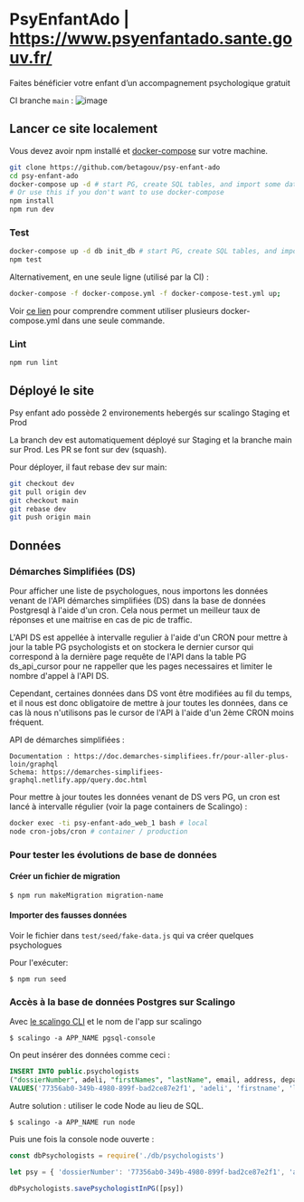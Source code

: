 # PsyEnfantAdo | https://www.psyenfantado.sante.gouv.fr/
Faites bénéficier votre enfant d’un accompagnement psychologique gratuit

CI branche `main` :  ![image](https://github.com/betagouv/psy-enfant-ado/workflows/Node.js%20CI/badge.svg)

## Lancer ce site localement
Vous devez avoir npm installé et [docker-compose](https://docs.docker.com/compose/install/) sur votre machine.

```bash
git clone https://github.com/betagouv/psy-enfant-ado
cd psy-enfant-ado
docker-compose up -d # start PG, create SQL tables, and import some data
# Or use this if you don't want to use docker-compose
npm install
npm run dev
```

### Test
```bash
docker-compose up -d db init_db # start PG, create SQL tables, and import some data
npm test
```

Alternativement, en une seule ligne (utilisé par la CI) :
```bash
docker-compose -f docker-compose.yml -f docker-compose-test.yml up;
```
Voir [ce lien](https://docs.docker.com/compose/extends/#understanding-multiple-compose-files) pour comprendre comment utiliser plusieurs docker-compose.yml dans une seule commande.

### Lint
```bash
npm run lint
```
## Déployé le site
Psy enfant ado possède 2 environements hebergés sur scalingo 
Staging et Prod

La branch dev est automatiquement déployé sur Staging et la branche main sur Prod.
Les PR se font sur dev (squash).

Pour déployer, il faut rebase dev sur main:
```bash
git checkout dev
git pull origin dev
git checkout main
git rebase dev
git push origin main
```

## Données
### Démarches Simplifiées (DS) 
Pour afficher une liste de psychologues, nous importons les données venant de l'API démarches simplifiées (DS) dans la base de données Postgresql à l'aide d'un cron. Cela nous permet un meilleur taux de réponses et une maitrise en cas de pic de traffic.

L'API DS est appellée à intervalle regulier à l'aide d'un CRON pour mettre à jour la table PG psychologists et on stockera le dernier cursor qui correspond à la dernière page requête de l'API dans la table PG ds_api_cursor pour ne rappeller que les pages necessaires et limiter le nombre d'appel à l'API DS.

Cependant, certaines données dans DS vont être modifiées au fil du temps, et il nous est donc obligatoire de mettre à jour toutes les données, dans ce cas là nous n'utilisons pas le cursor de l'API à l'aide d'un 2ème CRON moins fréquent.

API de démarches simplifiées :

    Documentation : https://doc.demarches-simplifiees.fr/pour-aller-plus-loin/graphql
    Schema: https://demarches-simplifiees-graphql.netlify.app/query.doc.html

Pour mettre à jour toutes les données venant de DS vers PG, un cron est lancé à intervalle régulier (voir la page containers de Scalingo) :

```bash
docker exec -ti psy-enfant-ado_web_1 bash # local
node cron-jobs/cron # container / production
```

### Pour tester les évolutions de base de données

#### Créer un fichier de migration

    $ npm run makeMigration migration-name

#### Importer des fausses données
Voir le fichier dans `test/seed/fake-data.js` qui va créer quelques psychologues

Pour l'exécuter:

    $ npm run seed

### Accès à la base de données Postgres sur Scalingo
Avec [le scalingo CLI](https://doc.scalingo.com/cli) et le nom de l'app sur scalingo

    $ scalingo -a APP_NAME pgsql-console

On peut insérer des données comme ceci :
```sql
INSERT INTO public.psychologists
("dossierNumber", adeli, "firstNames", "lastName", email, address, departement,  phone, website, teleconsultation, languages, "createdAt", "updatedAt", archived, state)
VALUES('77356ab0-349b-4980-899f-bad2ce87e2f1', 'adeli', 'firstname', 'lastname', 'publicemail@beta.gouv.fr', '', '', '', '', '', false, 'accfzfz', '', '[]', '',CURRENT_TIMESTAMP, CURRENT_TIMESTAMP, false, 'accepte', 'private.email@beta.gouv.fr');
```

Autre solution : utiliser le code Node au lieu de SQL.

    $ scalingo -a APP_NAME run node

Puis une fois la console node ouverte :
```js
const dbPsychologists = require('./db/psychologists')

let psy = { 'dossierNumber': '77356ab0-349b-4980-899f-bad2ce87e2f1', 'adeli': 123, firstNames: 'Stevie', 'lastName': 'Wonder', 'email': 'meetwithstevie@wonder.com', archived: true, state: 'accepte'}

dbPsychologists.savePsychologistInPG([psy])
```
